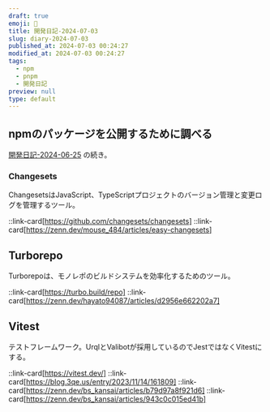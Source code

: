 ```yaml
---
draft: true
emoji: 🐌
title: 開発日記-2024-07-03
slug: diary-2024-07-03
published_at: 2024-07-03 00:24:27
modified_at: 2024-07-03 00:24:27
tags:
  - npm
  - pnpm
  - 開発日記
preview: null
type: default
---
```


## npmのパッケージを公開するために調べる

[開発日記-2024-06-25](2024-06-25-開発日記.md) の続き。

### Changesets

ChangesetsはJavaScript、TypeScriptプロジェクトのバージョン管理と変更ログを管理するツール。

::link-card[https://github.com/changesets/changesets]
::link-card[https://zenn.dev/mouse_484/articles/easy-changesets]

## Turborepo

Turborepoは、モノレポのビルドシステムを効率化するためのツール。

::link-card[https://turbo.build/repo]
::link-card[https://zenn.dev/hayato94087/articles/d2956e662202a7]

## Vitest

テストフレームワーク。UrqlとValibotが採用しているのでJestではなくVitestにする。

::link-card[https://vitest.dev/]
::link-card[https://blog.3qe.us/entry/2023/11/14/161809]
::link-card[https://zenn.dev/bs_kansai/articles/b79d97a8f921d6]
::link-card[https://zenn.dev/bs_kansai/articles/943c0c015ed41b]
